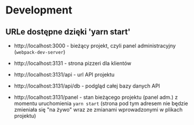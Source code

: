 # Development 

## URLe dostępne dzięki 'yarn start'

  - http://localhost:3000 - bieżący projekt, czyli panel administracyjny (`webpack-dev-server`)

  - http://localhost:3131 - strona pizzeri dla klientów 

  - http://localhost:3131/api - url API projektu 

  - http://localhost:3131/api/db - podgląd całej bazy danych API
  
  - http://localhost:3131/panel - stan bieżącego projektu (panel adm.) z momentu uruchomienia `yarn start` (strona pod tym adresem nie będzie zmieniała się "na żywo" wraz ze zmianami wprowadzonymi w plikach projektu)
